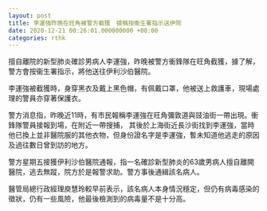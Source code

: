 ```yaml
---
layout: post
title: 李運強昨晚在旺角被警方截獲　據稱按衞生署指示送伊院
date: 2020-12-21 00:26:01.000000000 +08:00
categories: rthk
---
```


擅自離院的新型肺炎確診男病人李運強，昨晚被警方衝鋒隊在旺角截獲，據了解，警方會按衞生署指示，將他送往伊利沙伯醫院。

李運強被截獲時，身穿黑衣及戴上黑色帽，有佩戴口罩，他被送上救護車，現場處理的警員亦穿著保護衣。

警方消息指，昨晚近11時，有市民報稱李運強在旺角彌敦道與豉油街一帶出現。衝鋒隊警員接報到場，在附近一帶搜捕， 其後於上海街近長沙街找到李運強，當時他已換上並非醫院服的其他衣物，但身份證名字是李運強，暫未知道他逃走的原因及過往數日曾到訪的地方。

警方星期五接獲伊利沙伯醫院通報，指一名確診新型肺炎的63歲男病人擅自離開醫院，逃去無蹤，院方於是報警求助。警方事後通緝該名病人。

醫管局總行政經理庾慧玲較早前表示，該名病人本身情況穩定，但仍有病毒感染的徵狀，仍有一些風險，他最後檢測到的病毒量不是十分高。
